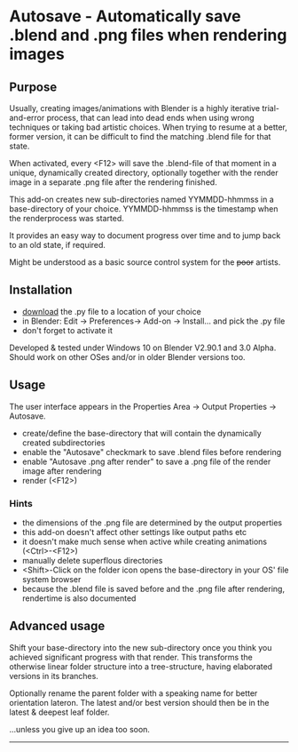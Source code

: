 # Autosave - Automatically save .blend and .png files when rendering images

## Purpose 

Usually, creating images/animations with Blender is a highly iterative trial-and-error process, that can lead into dead ends when using wrong techniques or taking bad artistic choices.
When trying to resume at a better, former version, it can be difficult to find the matching .blend file for that state.

When activated, every &lt;F12> will save the .blend-file of that moment in a unique, dynamically created directory, optionally together with the render image in a separate .png file after the rendering finished. 

This add-on creates new sub-directories named YYMMDD-hhmmss in a base-directory of your choice. YYMMDD-hhmmss is the timestamp when the renderprocess was started.

It provides an easy way to document progress over time and to jump back to an old state, if required.

Might be understood as a basic source control system for the ~~poor~~ artists.

## Installation

- [download](https://github.com/ICarryTheDustOfAJourney/Autosave-Render/raw/main/autosave.py) the .py file to a location of your choice
- in Blender: Edit -> Preferences-> Add-on -> Install... and pick the .py file
- don't forget to activate it 

Developed & tested under Windows 10 on Blender V2.90.1 and 3.0 Alpha.
Should work on other OSes and/or in older Blender versions too.

## Usage

The user interface appears in the Properties Area -> Output Properties -> Autosave. 

- create/define the base-directory that will contain the dynamically created subdirectories
- enable the "Autosave" checkmark to save .blend files before rendering
- enable "Autosave .png after render" to save a .png file of the render image after rendering
- render (&lt;F12>)

### Hints
- the dimensions of the .png file are determined by the output properties
- this add-on doesn't affect other settings like output paths etc
- it doesn't make much sense when active while creating animations (&lt;Ctrl>-&lt;F12>)
- manually delete superflous directories
- &lt;Shift>-Click on the folder icon opens the base-directory in your OS' file system browser
- because the .blend file is saved before and the .png file after rendering, rendertime is also documented

## Advanced usage

Shift your base-directory into the new sub-directory once you think you achieved significant progress with that render.
This transforms the otherwise linear folder structure into a tree-structure, having elaborated versions in its branches.

Optionally rename the parent folder with a speaking name for better orientation lateron. The latest and/or best version should then be in the latest & deepest leaf folder.

...unless you give up an idea too soon.

---
